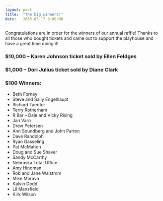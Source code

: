 ```yaml
---
layout: post
title:  "The big winners!"
date:   2015-03-17 9:00:00
---
```


Congratulations are in order for the winners of our annual raffle! Thanks to all those who bought tickets and came out to support the playhouse and have a great time doing it!

### $10,000 – Karen Johnson ticket sold by Ellen Feldges
### $1,000 – Dori Julius ticket sold by Diane Clark
 
### $100 Winners:
- Beth Forney
- Steve and Sally Engelhaupt
- Richard Taedter
- Terry Rotherham
- R Bar – Dale and Vicky Rising
- Jan Varn
- Drew Petersen
- Ann Soundberg and John Parton
- Dave Randolph
- Ryan Gasseling
- Pat McMahon
- Doug and Sue Shaver
- Sandy McCarthy
- Nebraska Total Office
- Amy Hindman
- Rob and Jane Walstrom
- Mike Morava
- Kalvin Dodd
- Lil Mansfield
- Kirk Wilson